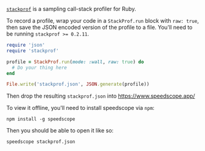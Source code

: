 [`stackprof`](https://github.com/tmm1/stackprof) is a sampling call-stack profiler for Ruby.

To record a profile, wrap your code in a `StackProf.run` block with `raw: true`, then save the JSON encoded version of the profile to a file. You'll need to be running `stackprof >= 0.2.11`.

```ruby
require 'json'
require 'stackprof'

profile = StackProf.run(mode: :wall, raw: true) do
  # Do your thing here
end

File.write('stackprof.json', JSON.generate(profile))
```

Then drop the resulting `stackprof.json` into https://www.speedscope.app/

To view it offline, you'll need to install speedscope via `npm`:

```
npm install -g speedscope
```

Then you should be able to open it like so:

```
speedscope stackprof.json
```
 